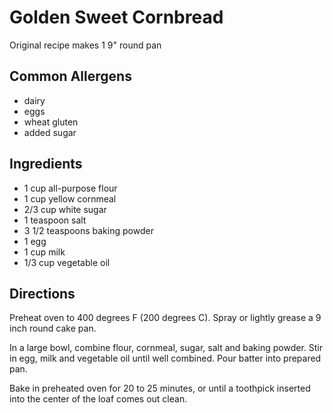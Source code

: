 # Golden Sweet Cornbread
Original recipe makes 1 9" round pan

## Common Allergens
* dairy
* eggs
* wheat gluten
* added sugar

## Ingredients
* 1 cup all-purpose flour
* 1 cup yellow cornmeal
* 2/3 cup white sugar
* 1 teaspoon salt
* 3 1/2 teaspoons baking powder
* 1 egg
* 1 cup milk
* 1/3 cup vegetable oil

## Directions
Preheat oven to 400 degrees F (200 degrees C). Spray or lightly grease a 9 inch round cake pan.

In a large bowl, combine flour, cornmeal, sugar, salt and baking powder. Stir in egg, milk and vegetable oil until well combined. Pour batter into prepared pan.

Bake in preheated oven for 20 to 25 minutes, or until a toothpick inserted into the center of the loaf comes out clean.
